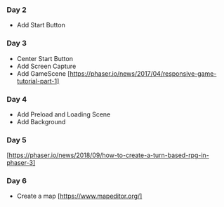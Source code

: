 ### Day 2
- Add Start Button

### Day 3 
- Center Start Button
- Add Screen Capture
- Add GameScene
[https://phaser.io/news/2017/04/responsive-game-tutorial-part-1]

### Day 4
- Add Preload and Loading Scene
- Add Background

### Day 5
[https://phaser.io/news/2018/09/how-to-create-a-turn-based-rpg-in-phaser-3]

### Day 6
- Create a map
[https://www.mapeditor.org/]